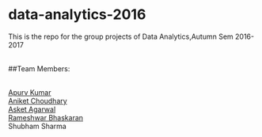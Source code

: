 # data-analytics-2016 <br>
This is the repo for the group projects of Data Analytics,Autumn Sem 2016-2017<br><br>

##Team Members:<br><br>

[Apurv Kumar](https://www.github.com/apurv1205)<br>
[Aniket Choudhary](https://www.github.com/aniket1743)<br>
[Asket Agarwal](https://www.github.com/asketagarwal)<br>
[Rameshwar Bhaskaran](https://www.github.com/zorroblue)<br>
Shubham Sharma<br>
